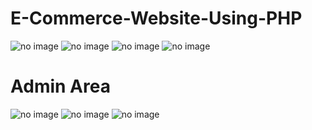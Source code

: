 # E-Commerce-Website-Using-PHP

<img src="http://shuvra.me/images/customer%20page.png" alt="no image">

<img src="http://shuvra.me/images/homepage.png" alt="no image">




<img src="http://shuvra.me/images/shop_page.png" alt="no image">

<img src="http://shuvra.me/images/cart.png" alt="no image">
<br>
<h1>Admin Area </h1>

<img src="http://shuvra.me/images/caragory admin.png" alt="no image">

<img src="http://shuvra.me/images/show product.png" alt="no image">

<img src="http://shuvra.me/images/addproduct.png" alt="no image">


